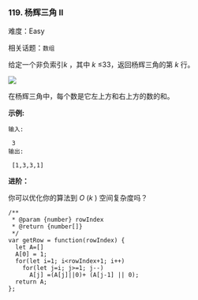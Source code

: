 ### 119. 杨辉三角 II

难度：Easy

相关话题：`数组`

给定一个非负索引*k* ，其中 *k* &le;33，返回杨辉三角的第 *k* 行。



![](https://upload.wikimedia.org/wikipedia/commons/0/0d/PascalTriangleAnimated2.gif)




在杨辉三角中，每个数是它左上方和右上方的数的和。



**示例:** 





```
输入:

 3
输出:

 [1,3,3,1]

```


**进阶：** 



你可以优化你的算法到 *O* (*k* ) 空间复杂度吗？




```
/**
 * @param {number} rowIndex
 * @return {number[]}
 */
var getRow = function(rowIndex) {
  let A=[]
  A[0] = 1;
  for(let i=1; i<rowIndex+1; i++)
    for(let j=i; j>=1; j--)
      A[j] =(A[j]||0)+ (A[j-1] || 0);
  return A;
};



```

